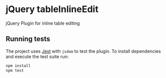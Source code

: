 # jQuery tableInlineEdit
jQuery Plugin for inline table editing

## Running tests

The project uses [Jest](https://jestjs.io/) with `jsdom` to test the plugin.
To install dependencies and execute the test suite run:

```bash
npm install
npm test
```
